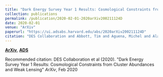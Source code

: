 ```yaml
---
title: "Dark Energy Survey Year 1 Results: Cosmological Constraints from Cluster Abundances and Weak Lensing"
collection: publications
permalink: /publication/2020-02-01-2020arXiv200211124D
date: 2020-02-01
venue: "ArXiv"
paperurl: "https://ui.adsabs.harvard.edu/abs/2020arXiv200211124D"
citation: "DES Collaboration and Abbott, Tim and Aguena, Michel and Alarcon, Alex and Allam, Sahar and Allen, Steve and Annis, James and Avila, Santiago and Bacon, David and Bermeo, Alberto and Bernstein, Gary and Bertin, Emmanuel and Bhargava, Sunayana and Bocquet, Sebastian and Brooks, David and Brout, Dillon and Buckley-Geer, Elizabeth and Burke, David and Carnero Rosell, Aurelio and Carrasco Kind, Matias and Carretero, Jorge and Castander, Francisco Javier and Cawthon, Ross and Chang, Chihway and Chen, Xinyi and Choi, Ami and Costanzi, Matteo and Crocce, Martin and da Costa, Luiz and Davis, Tamara and De Vicente, Juan and DeRose, Joseph and Desai, Shantanu and Diehl, H. Thomas and Dietrich, Jorg and Dodelson, Scott and Doel, Peter and Drlica-Wagner, Alex and Eckert, Kathleen and Eifler, Tim and Elvin-Poole, Jack and Estrada, Juan and Everett, Spencer and Evrard, August and Farahi, Arya and Ferrero, Ismael and Flaugher, Brenna and Fosalba, Pablo and Frieman, Josh and Garcia-Bellido, Juan and Gatti, Marco and Gaztanaga, Enrique and Gerdes, David and Giannantonio, Tommaso and Giles, Paul and Grandis, Sebastian and Gruen, Daniel and Gruendl, Robert and Gschwend, Julia and Gutierrez, Gaston and Hartley, Will and Hinton, Samuel and Hollowood, Devon L. and Honscheid, Klaus and Hoyle, Ben and Huterer, Dragan and James, David and Jarvis, Mike and Jeltema, Tesla and Johnson, Margaret and Kent, Stephen and Krause, Elisabeth and Kron, Richard and Kuehn, Kyler and Kuropatkin, Nikolay and Lahav, Ofer and Li, Ting and Lidman, Christopher and Lima, Marcos and Lin, Huan and MacCrann, Niall and Maia, Marcio and Mantz, Adam and Marshall, Jennifer and Martini, Paul and Mayers, Julian and Melchior, Peter and Mena, Juan and Menanteau, Felipe and Miquel, Ramon and Mohr, Joe and Nichol, Robert and Nord, Brian and Ogando, Ricardo and Palmese, Antonella and Paz-Chinchon, Francisco and Plazas Malag'on, Andr'es and Prat, Judit and Rau, Markus Michael and Romer, Kathy and Roodman, Aaron and Rooney, Philip and Rozo, Eduardo and Rykoff, Eli and Sako, Masao and Samuroff, Simon and Sanchez, Carles and Saro, Alexandro and Scarpine, Vic and Schubnell, Michael and Scolnic, Daniel and Serrano, Santiago and Sevilla, Ignacio and Sheldon, Erin and Smith, J. Allyn and Suchyta, Eric and Swanson, Molly and Tarle, Gregory and Thomas, Daniel and To, Chun-Hao and Troxel, Michael A. and Tucker, Douglas and Varga, Tamas Norbert and von der Linden, Anja and Walker, Alistair and Wechsler, Risa and Weller, Jochen and Wilkinson, Reese and Wu, Hao-Yi and Yanny, Brian and Zhang, Zhuowen and Zuntz, Joe. &quot;Dark Energy Survey Year 1 Results: Cosmological Constraints from Cluster Abundances and Weak Lensing.&quot; <i>ArXiv</i>, Feb 2020"
---
```


[**ArXiv**](https://arxiv.org/abs/2002.11124), [**ADS**](https://ui.adsabs.harvard.edu/abs/2020arXiv200211124D)

Recommended citation: DES Collaboration et al (2020). "Dark Energy Survey Year 1 Results: Cosmological Constraints from Cluster Abundances and Weak Lensing" <i>ArXiv</i>, Feb 2020
